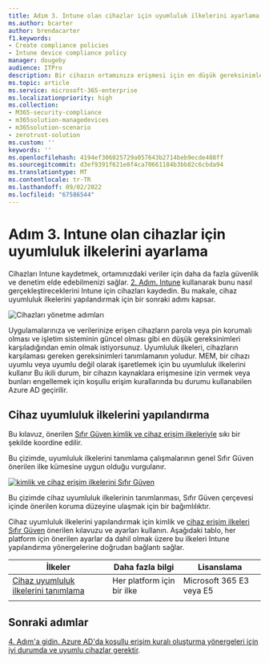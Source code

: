 ```yaml
---
title: Adım 3. Intune olan cihazlar için uyumluluk ilkelerini ayarlama
ms.author: bcarter
author: brendacarter
f1.keywords:
- Create compliance policies
- Intune device compliance policy
manager: dougeby
audience: ITPro
description: Bir cihazın ortamınıza erişmesi için en düşük gereksinimleri belirten cihaz uyumluluk ilkeleri oluşturmayı öğrenin.
ms.topic: article
ms.service: microsoft-365-enterprise
ms.localizationpriority: high
ms.collection:
- M365-security-compliance
- m365solution-managedevices
- m365solution-scenario
- zerotrust-solution
ms.custom: ''
keywords: ''
ms.openlocfilehash: 4194ef306025729a057643b2714beb9ecde408ff
ms.sourcegitcommit: d3ef9391f621e8f4ca70661184b3bb82c6cbda94
ms.translationtype: MT
ms.contentlocale: tr-TR
ms.lasthandoff: 09/02/2022
ms.locfileid: "67586544"
---
```

# <a name="step-3-set-up-compliance-policies-for-devices-with-intune"></a>Adım 3. Intune olan cihazlar için uyumluluk ilkelerini ayarlama

Cihazları Intune kaydetmek, ortamınızdaki veriler için daha da fazla güvenlik ve denetim elde edebilmenizi sağlar. [2. Adım. Intune](manage-devices-with-intune-enroll.md) kullanarak bunu nasıl gerçekleştireceklerini Intune için cihazları kaydedin. Bu makale, cihaz uyumluluk ilkelerini yapılandırmak için bir sonraki adımı kapsar. 

![Cihazları yönetme adımları](../media/devices/intune-mdm-step-2.png#lightbox)

Uygulamalarınıza ve verilerinize erişen cihazların parola veya pin korumalı olması ve işletim sisteminin güncel olması gibi en düşük gereksinimleri karşıladığından emin olmak istiyorsunuz. Uyumluluk ilkeleri, cihazların karşılaması gereken gereksinimleri tanımlamanın yoludur. MEM, bir cihazı uyumlu veya uyumlu değil olarak işaretlemek için bu uyumluluk ilkelerini kullanır Bu ikili durum, bir cihazın kaynaklara erişmesine izin vermek veya bunları engellemek için koşullu erişim kurallarında bu durumu kullanabilen Azure AD geçirilir. 

## <a name="configuring-device-compliance-policies"></a>Cihaz uyumluluk ilkelerini yapılandırma

Bu kılavuz, önerilen [Sıfır Güven kimlik ve cihaz erişim ilkeleriyle](../security/office-365-security/microsoft-365-policies-configurations.md) sıkı bir şekilde koordine edilir.

Bu çizimde, uyumluluk ilkelerini tanımlama çalışmalarının genel Sıfır Güven önerilen ilke kümesine uygun olduğu vurgulanır. 

[![kimlik ve cihaz erişim ilkelerini Sıfır Güven](../media/devices/identity-device-define-compliance.png#lightbox)](https://github.com/MicrosoftDocs/microsoft-365-docs/raw/public/microsoft-365/media/devices/identity-device-define-compliance.png)

Bu çizimde cihaz uyumluluk ilkelerinin tanımlanması, Sıfır Güven çerçevesi içinde önerilen koruma düzeyine ulaşmak için bir bağımlılıktır. 

Cihaz uyumluluk ilkelerini yapılandırmak için kimlik ve [cihaz erişim ilkeleri Sıfır Güven](../security/office-365-security/microsoft-365-policies-configurations.md) önerilen kılavuzu ve ayarları kullanın. Aşağıdaki tablo, her platform için önerilen ayarlar da dahil olmak üzere bu ilkeleri Intune yapılandırma yönergelerine doğrudan bağlantı sağlar.


|İlkeler |Daha fazla bilgi  |Lisanslama |
|---------|---------|---------|
|[Cihaz uyumluluk ilkelerini tanımlama ](../security/office-365-security/identity-access-policies.md#define-device-compliance-policies)   |  Her platform için bir ilke       |  Microsoft 365 E3 veya E5       |
|  |         |         |

## <a name="next-steps"></a>Sonraki adımlar

[4. Adım'a gidin. Azure AD'da koşullu erişim kuralı oluşturma yönergeleri için iyi durumda ve uyumlu cihazlar gerektir](manage-devices-with-intune-require-compliance.md).